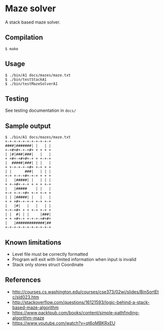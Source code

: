 # Maze solver
A stack based maze solver.

## Compilation
`$ make`

## Usage
```
$ ./bin/A1 docs/mazes/maze.txt
$ ./bin/testStackA1
$ ./bin/testMazeSolverA1
```

## Testing
See testing documentation in `docs/`

## Sample output
```
$ ./bin/A1 docs/mazes/maze.txt
+-+-+-+-+-+-+-+-+-+-+
####|#######| |   | |
+-+#+#+-+-+#+ + + + +
| |#|###|###|   |   |
+ +#+-+#+#+-+ + +-+-+
|  #####|###| | |   |
+ +-+-+-+-+#+ +-+ + +
| |      ###|   | | |
+-+ +-+-+#+-+-+ + + +
|   |#####| |   | | |
+ +-+#+-+-+ + + + +-+
|   |#####    | |   |
+-+ +-+-+#+ +-+ +-+ +
| | |#####| |   |   |
+ + +#+-+-+-+ +-+ +-+
|   |#|   |   |   | |
+-+-+#+ + + +-+ +-+ +
| |  #| | |     |###|
+ + +#+-+ +-+-+-+#+#+
|   |#############|##
+-+-+-+-+-+-+-+-+-+-+
```

## Known limitations
- Level file must be correctly formatted
- Program will exit with limited information when input is invalid
- Stack only stores struct Coordinate

## References
- http://courses.cs.washington.edu/courses/cse373/02wi/slides/BinSortEtc/sld023.htm
- http://stackoverflow.com/questions/16121593/logic-behind-a-stack-based-maze-algorithm
- https://www.packtpub.com/books/content/simple-pathfinding-algorithm-maze
- https://www.youtube.com/watch?v=qt6oMBKRxEU

